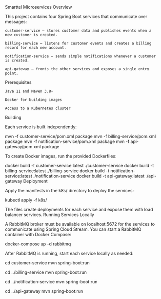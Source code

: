 Smarttel Microservices
Overview

This project contains four Spring Boot services that communicate over messages:

    customer-service – stores customer data and publishes events when a new customer is created.

    billing-service – listens for customer events and creates a billing record for each new account.

    notification-service – sends simple notifications whenever a customer is created.

    api-gateway – fronts the other services and exposes a single entry point.

Prerequisites

    Java 11 and Maven 3.8+

    Docker for building images

    Access to a Kubernetes cluster

Building

Each service is built independently:

mvn -f customer-service/pom.xml package
mvn -f billing-service/pom.xml package
mvn -f notification-service/pom.xml package
mvn -f api-gateway/pom.xml package

To create Docker images, run the provided Dockerfiles:

docker build -t customer-service:latest ./customer-service
docker build -t billing-service:latest ./billing-service
docker build -t notification-service:latest ./notification-service
docker build -t api-gateway:latest ./api-gateway
Deployment

Apply the manifests in the k8s/ directory to deploy the services:

kubectl apply -f k8s/

The files create deployments for each service and expose them with load balancer services.
Running Services Locally

A RabbitMQ broker must be available on localhost:5672 for the services to communicate using Spring Cloud Stream. You can start a RabbitMQ container with Docker Compose:

docker-compose up -d rabbitmq

After RabbitMQ is running, start each service locally as needed:

cd customer-service
mvn spring-boot:run

cd ../billing-service
mvn spring-boot:run

cd ../notification-service
mvn spring-boot:run

cd ../api-gateway
mvn spring-boot:run